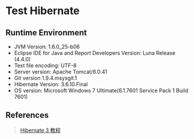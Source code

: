 # Test Hibernate

## Runtime Environment

* JVM Version: 1.6.0_25-b06
* Eclipse IDE for Java and Report Developers Version: Luna Release (4.4.0)
* Text file encoding: UTF-8
* Server version: Apache Tomcat/6.0.41
* Git version 1.9.4.msysgit.1
* Hibernate Version: 3.6.10.Final
* OS version: Microsoft Windows 7 Ultimate(6.1.7601 Service Pack 1 Build 7601)

## References

> [Hibernate 3 教程](http://www.yiibai.com/hibernate/)
